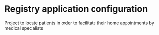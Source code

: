 # Registry application configuration
Project to locate patients in order to facilitate their home appointments by medical specialists
